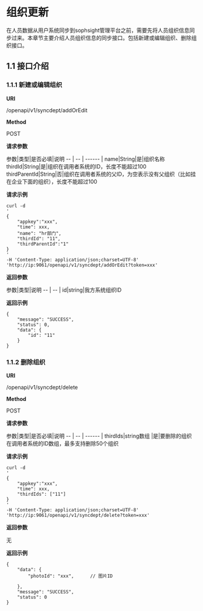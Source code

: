 # 组织更新 #

在人员数据从用户系统同步到sophsight管理平台之前，需要先将人员组织信息同步过来。本章节主要介绍人员组织信息的同步接口。包括新建或编辑组织、删除组织接口。

##  1.1 接口介绍 ##

### 1.1.1 新建或编辑组织 ###

**URI**

/openapi/v1/syncdept/addOrEdit

**Method**

POST

**请求参数**

参数|类型|是否必填|说明
--  | -- | ------ |
name|String|是|组织名称
thirdId|String|是|组织在调用者系统的ID，长度不能超过100
thirdParentId|String|否|组织在调用者系统的父ID，为空表示没有父组织（比如挂在企业下面的组织），长度不能超过100

**请求示例**

    curl -d 
    '
    {
        "appkey":"xxx", 
        "time": xxx,
    	"name": "hr部门",
    	"thirdId": "11",
    	"thirdParentId":"1"
	}
    '
    -H 'Content-Type: application/json;charset=UTF-8' 
    'http://ip:9061/openapi/v1/syncdept/addOrEdit?token=xxx'

**返回参数**

参数|类型|说明
--  | -- |
id|string|我方系统组织ID

**返回示例**

    {     
    	"message": "SUCCESS",
    	"status": 0,
    	"data": {
        	"id": "11"
    	}
	}

### 1.1.2  删除组织 ###

**URI**

/openapi/v1/syncdept/delete

**Method**

POST

**请求参数**

参数|类型|是否必填|说明
--  | -- | ------ |
thirdIds|string数组	|是|要删除的组织在调用者系统的ID数组，最多支持删除50个组织

**请求示例**

    curl -d 
    '
    {
        "appkey":"xxx",
        "time": xxx,
    	"thirdIds": ["11"]
	}
    '
    -H 'Content-Type: application/json;charset=UTF-8'
    'http://ip:9061/openapi/v1/syncdept/delete?token=xxx'

**返回参数**

无

**返回示例**

    {
        "data": {
            "photoId": "xxx",      // 图片ID
                
        },
        "message": "SUCCESS",
        "status": 0
    }
